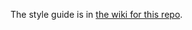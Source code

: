 The style guide is in [the wiki for this repo](https://github.com/CirculyrClub/ClubCirculyrStyleGuide/wiki/Style-Guide).

